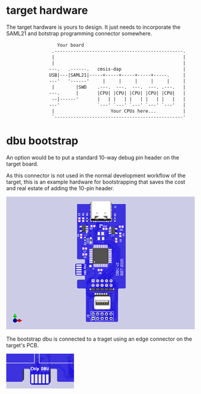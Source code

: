 # target hardware

The target hardware is yours to design.  It just needs to incorporate the SAML21 and botstrap programming connector somewhere.

```
                   Your board
                 .------------------------------------------------.
                 |                                                |
                 |                                                |
                ---.   .------.   cmsis-dap                       |  
                USB|---|SAML21|-----+-----+-----+-----+-----.     |   
                ---'   '------'     |     |     |     |     |     |   
                 |        |SWD    .---.  ---.  ---.  ---. .---.   |   
                ---.      |       |CPU| |CPU| |CPU| |CPU| |CPU|   |
                 --|------'       |   | |   | |   | |   | |   |   |
                ---'              `---' `---' `---' `---' `---'   |
                 |                     Your CPUs here...          |
                 `------------------------------------------------'
```
# dbu bootstrap

An option would be to put a standard 10-way debug pin header on the target board.  

As this connector is not used in the normal development workflow of the target, this is an example hardware for bootstrapping that saves the cost and real estate of adding the 10-pin header.  

[![PCB](https://github.com/brucebiotech/dbu/blob/main/docs/saml21-narrow-dbu-v2.png)](https://kicanvas.org/?github=https%3A%2F%2Fgithub.com%2Fbrucebiotech%2Fdbu%2Fblob%2Fmain%2Fhardware%2Fsaml21-narrow-dbu-v1.kicad_pcb)

The bootstrap dbu is connected to a traget using an edge connector on the target's PCB.

![edge](https://github.com/brucebiotech/dbu/blob/main/docs/target-edge-connector.png)

